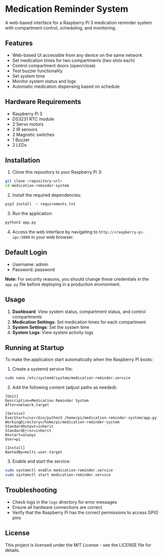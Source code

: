 # Medication Reminder System

A web-based interface for a Raspberry Pi 3 medication reminder system with compartment control, scheduling, and monitoring.

## Features

- Web-based UI accessible from any device on the same network
- Set medication times for two compartments (two slots each)
- Control compartment doors (open/close)
- Test buzzer functionality
- Set system time
- Monitor system status and logs
- Automatic medication dispensing based on schedule

## Hardware Requirements

- Raspberry Pi 3
- DS3231 RTC module
- 2 Servo motors
- 2 IR sensors
- 2 Magnetic switches
- 1 Buzzer
- 2 LEDs

## Installation

1. Clone this repository to your Raspberry Pi 3:

```bash
git clone <repository-url>
cd medication-reminder-system
```

2. Install the required dependencies:

```bash
pip3 install -r requirements.txt
```

3. Run the application:

```bash
python3 app.py
```

4. Access the web interface by navigating to `http://<raspberry-pi-ip>:5000` in your web browser.

## Default Login

- Username: admin
- Password: password

**Note:** For security reasons, you should change these credentials in the `app.py` file before deploying in a production environment.

## Usage

1. **Dashboard**: View system status, compartment status, and control compartments
2. **Medication Settings**: Set medication times for each compartment
3. **System Settings**: Set the system time
4. **System Logs**: View system activity logs

## Running at Startup

To make the application start automatically when the Raspberry Pi boots:

1. Create a systemd service file:

```bash
sudo nano /etc/systemd/system/medication-reminder.service
```

2. Add the following content (adjust paths as needed):

```
[Unit]
Description=Medication Reminder System
After=network.target

[Service]
ExecStart=/usr/bin/python3 /home/pi/medication-reminder-system/app.py
WorkingDirectory=/home/pi/medication-reminder-system
StandardOutput=inherit
StandardError=inherit
Restart=always
User=pi

[Install]
WantedBy=multi-user.target
```

3. Enable and start the service:

```bash
sudo systemctl enable medication-reminder.service
sudo systemctl start medication-reminder.service
```

## Troubleshooting

- Check logs in the `logs` directory for error messages
- Ensure all hardware connections are correct
- Verify that the Raspberry Pi has the correct permissions to access GPIO pins

## License

This project is licensed under the MIT License - see the LICENSE file for details.